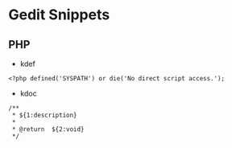 # Gedit Snippets

## PHP

- kdef
~~~
<?php defined('SYSPATH') or die('No direct script access.');
~~~
- kdoc
~~~
/**
 * ${1:description}
 *
 * @return  ${2:void}
 */
~~~
